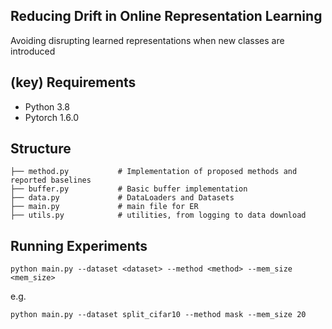 ## Reducing Drift in Online Representation Learning

Avoiding disrupting learned representations when new classes are introduced </br>

## (key) Requirements 
- Python 3.8
- Pytorch 1.6.0

## Structure

    ├── method.py           # Implementation of proposed methods and reported baselines
    ├── buffer.py           # Basic buffer implementation 
    ├── data.py             # DataLoaders and Datasets
    ├── main.py             # main file for ER
    ├── utils.py            # utilities, from logging to data download

## Running Experiments

```
python main.py --dataset <dataset> --method <method> --mem_size <mem_size> 
```
e.g.

```
python main.py --dataset split_cifar10 --method mask --mem_size 20 
```


